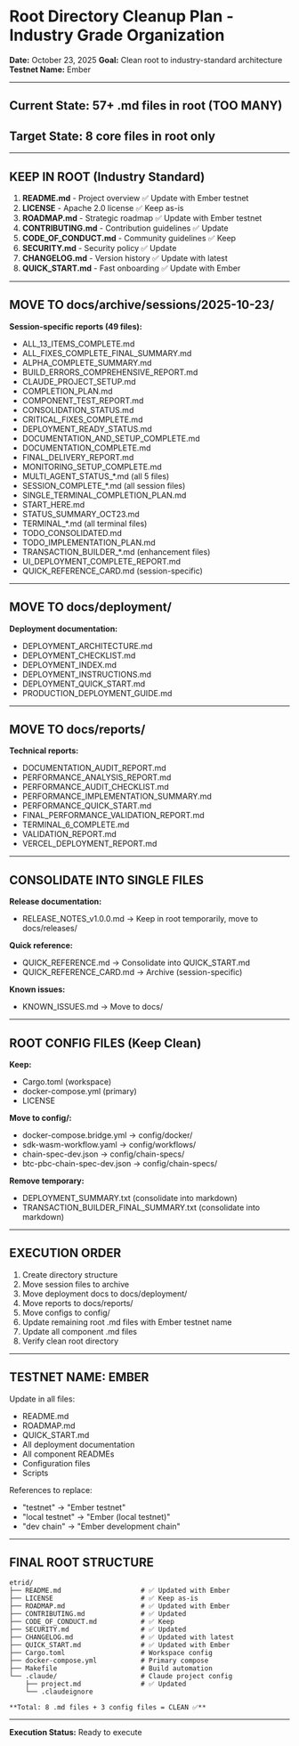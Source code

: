 # Root Directory Cleanup Plan - Industry Grade Organization

**Date:** October 23, 2025
**Goal:** Clean root to industry-standard architecture
**Testnet Name:** Ember

---

## Current State: 57+ .md files in root (TOO MANY)

## Target State: 8 core files in root only

---

## KEEP IN ROOT (Industry Standard)

1. **README.md** - Project overview ✅ Update with Ember testnet
2. **LICENSE** - Apache 2.0 license ✅ Keep as-is
3. **ROADMAP.md** - Strategic roadmap ✅ Update with Ember testnet
4. **CONTRIBUTING.md** - Contribution guidelines ✅ Update
5. **CODE_OF_CONDUCT.md** - Community guidelines ✅ Keep
6. **SECURITY.md** - Security policy ✅ Update
7. **CHANGELOG.md** - Version history ✅ Update with latest
8. **QUICK_START.md** - Fast onboarding ✅ Update with Ember

---

## MOVE TO docs/archive/sessions/2025-10-23/

**Session-specific reports (49 files):**
- ALL_13_ITEMS_COMPLETE.md
- ALL_FIXES_COMPLETE_FINAL_SUMMARY.md
- ALPHA_COMPLETE_SUMMARY.md
- BUILD_ERRORS_COMPREHENSIVE_REPORT.md
- CLAUDE_PROJECT_SETUP.md
- COMPLETION_PLAN.md
- COMPONENT_TEST_REPORT.md
- CONSOLIDATION_STATUS.md
- CRITICAL_FIXES_COMPLETE.md
- DEPLOYMENT_READY_STATUS.md
- DOCUMENTATION_AND_SETUP_COMPLETE.md
- DOCUMENTATION_COMPLETE.md
- FINAL_DELIVERY_REPORT.md
- MONITORING_SETUP_COMPLETE.md
- MULTI_AGENT_STATUS_*.md (all 5 files)
- SESSION_COMPLETE_*.md (all session files)
- SINGLE_TERMINAL_COMPLETION_PLAN.md
- START_HERE.md
- STATUS_SUMMARY_OCT23.md
- TERMINAL_*.md (all terminal files)
- TODO_CONSOLIDATED.md
- TODO_IMPLEMENTATION_PLAN.md
- TRANSACTION_BUILDER_*.md (enhancement files)
- UI_DEPLOYMENT_COMPLETE_REPORT.md
- QUICK_REFERENCE_CARD.md (session-specific)

---

## MOVE TO docs/deployment/

**Deployment documentation:**
- DEPLOYMENT_ARCHITECTURE.md
- DEPLOYMENT_CHECKLIST.md
- DEPLOYMENT_INDEX.md
- DEPLOYMENT_INSTRUCTIONS.md
- DEPLOYMENT_QUICK_START.md
- PRODUCTION_DEPLOYMENT_GUIDE.md

---

## MOVE TO docs/reports/

**Technical reports:**
- DOCUMENTATION_AUDIT_REPORT.md
- PERFORMANCE_ANALYSIS_REPORT.md
- PERFORMANCE_AUDIT_CHECKLIST.md
- PERFORMANCE_IMPLEMENTATION_SUMMARY.md
- PERFORMANCE_QUICK_START.md
- FINAL_PERFORMANCE_VALIDATION_REPORT.md
- TERMINAL_6_COMPLETE.md
- VALIDATION_REPORT.md
- VERCEL_DEPLOYMENT_REPORT.md

---

## CONSOLIDATE INTO SINGLE FILES

**Release documentation:**
- RELEASE_NOTES_v1.0.0.md → Keep in root temporarily, move to docs/releases/

**Quick reference:**
- QUICK_REFERENCE.md → Consolidate into QUICK_START.md
- QUICK_REFERENCE_CARD.md → Archive (session-specific)

**Known issues:**
- KNOWN_ISSUES.md → Move to docs/

---

## ROOT CONFIG FILES (Keep Clean)

**Keep:**
- Cargo.toml (workspace)
- docker-compose.yml (primary)
- LICENSE

**Move to config/:**
- docker-compose.bridge.yml → config/docker/
- sdk-wasm-workflow.yaml → config/workflows/
- chain-spec-dev.json → config/chain-specs/
- btc-pbc-chain-spec-dev.json → config/chain-specs/

**Remove temporary:**
- DEPLOYMENT_SUMMARY.txt (consolidate into markdown)
- TRANSACTION_BUILDER_FINAL_SUMMARY.txt (consolidate into markdown)

---

## EXECUTION ORDER

1. Create directory structure
2. Move session files to archive
3. Move deployment docs to docs/deployment/
4. Move reports to docs/reports/
5. Move configs to config/
6. Update remaining root .md files with Ember testnet name
7. Update all component .md files
8. Verify clean root directory

---

## TESTNET NAME: EMBER

Update in all files:
- README.md
- ROADMAP.md
- QUICK_START.md
- All deployment documentation
- All component READMEs
- Configuration files
- Scripts

References to replace:
- "testnet" → "Ember testnet"
- "local testnet" → "Ember (local testnet)"
- "dev chain" → "Ember development chain"

---

## FINAL ROOT STRUCTURE

```
etrid/
├── README.md                    # ✅ Updated with Ember
├── LICENSE                      # ✅ Keep as-is
├── ROADMAP.md                   # ✅ Updated with Ember
├── CONTRIBUTING.md              # ✅ Updated
├── CODE_OF_CONDUCT.md           # ✅ Keep
├── SECURITY.md                  # ✅ Updated
├── CHANGELOG.md                 # ✅ Updated with latest
├── QUICK_START.md               # ✅ Updated with Ember
├── Cargo.toml                   # Workspace config
├── docker-compose.yml           # Primary compose
├── Makefile                     # Build automation
└── .claude/                     # Claude project config
    ├── project.md               # ✅ Updated
    └── .claudeignore

**Total: 8 .md files + 3 config files = CLEAN ✅**
```

---

**Execution Status:** Ready to execute
